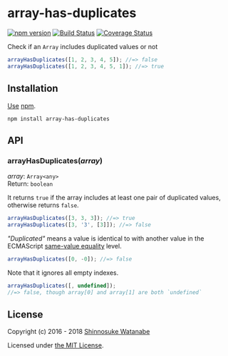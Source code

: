 # array-has-duplicates

[![npm version](https://img.shields.io/npm/v/array-has-duplicates.svg)](https://www.npmjs.com/package/array-has-duplicates)
[![Build Status](https://travis-ci.org/shinnn/array-has-duplicates.svg?branch=master)](https://travis-ci.org/shinnn/array-has-duplicates)
[![Coverage Status](https://img.shields.io/coveralls/shinnn/array-has-duplicates.svg)](https://coveralls.io/github/shinnn/array-has-duplicates)

Check if an `Array` includes duplicated values or not

```javascript
arrayHasDuplicates([1, 2, 3, 4, 5]); //=> false
arrayHasDuplicates([1, 2, 3, 4, 5, 1]); //=> true
```

## Installation

[Use](https://docs.npmjs.com/cli/install) [npm](https://docs.npmjs.com/getting-started/what-is-npm).

```
npm install array-has-duplicates
```

## API

### arrayHasDuplicates(*array*)

*array*: `Array<any>`  
Return: `boolean`

It returns `true` if the array includes at least one pair of duplicated values, otherwise returns `false`.

```javascript
arrayHasDuplicates([3, 3, 3]); //=> true
arrayHasDuplicates([3, '3', [3]]); //=> false
```

*"Duplicated"* means a value is identical to with another value in the ECMAScript [same-value equality](https://developer.mozilla.org/docs/Web/JavaScript/Equality_comparisons_and_sameness#Same-value_equality) level.

```javascript
arrayHasDuplicates([0, -0]); //=> false
```

Note that it ignores all empty indexes.

```javascript
arrayHasDuplicates([, undefined]);
//=> false, though array[0] and array[1] are both `undefined`
```

## License

Copyright (c) 2016 - 2018 [Shinnosuke Watanabe](https://github.com/shinnn)

Licensed under [the MIT License](./LICENSE).
